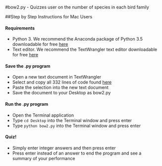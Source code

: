 #bow2.py - Quizzes user on the number of species in each bird family

##Step by Step Instructions for Mac Users

#### Requirements
- Python 3. We recommend the Anaconda package of Python 3.5 downloadable for free [here](https://www.continuum.io/downloads)
- Text editor. We recommend the TextWrangler text editor downloadable for free [here](http://www.barebones.com/products/textwrangler/download.html)

#### Save the .py program
- Open a new text document in TextWrangler
- Select and copy all 332 lines of code found [here](https://github.com/AndreMonc/BOW_quiz/blob/master/bow2.py)
- Paste the selection into the new text document
- Save the document to your Desktop as bow2.py

#### Run the .py program
- Open the Terminal application
- Type `cd Desktop` into the Terminal window and press enter
- Type `python bow2.py` into the Terminal window and press enter

#### Quiz!
- Simply enter integer answers and then press enter
- Press enter instead of an answer to end the program and see a summary of your performance



